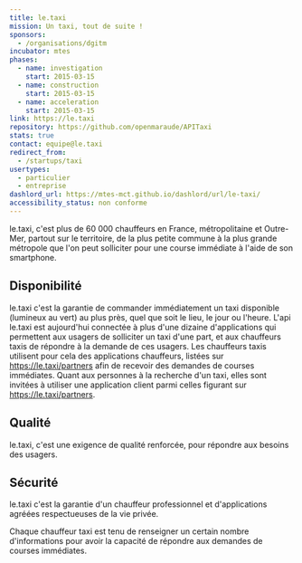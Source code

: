 ```yaml
---
title: le.taxi
mission: Un taxi, tout de suite !
sponsors:
  - /organisations/dgitm
incubator: mtes
phases:
  - name: investigation
    start: 2015-03-15
  - name: construction
    start: 2015-03-15
  - name: acceleration
    start: 2015-03-15
link: https://le.taxi
repository: https://github.com/openmaraude/APITaxi
stats: true
contact: equipe@le.taxi
redirect_from:
  - /startups/taxi
usertypes:
  - particulier
  - entreprise
dashlord_url: https://mtes-mct.github.io/dashlord/url/le-taxi/
accessibility_status: non conforme
---
```


le.taxi, c'est plus de 60 000 chauffeurs en France, métropolitaine et Outre-Mer, partout sur le territoire, de la plus petite commune à la plus grande métropole que l'on peut solliciter pour une course immédiate à l'aide de son smartphone.

Disponibilité
-------------

le.taxi c'est la garantie de commander immédiatement un taxi disponible (lumineux au vert) au plus près, quel que soit le lieu, le jour ou l'heure. L'api le.taxi est aujourd'hui connectée à plus d'une dizaine d'applications qui permettent aux usagers de solliciter un taxi d'une part, et aux chauffeurs taxis de répondre à la demande de ces usagers. Les chauffeurs taxis utilisent pour cela des applications chauffeurs, listées sur https://le.taxi/partners afin de recevoir des demandes de courses immédiates. Quant aux personnes à la recherche d'un taxi, elles sont invitées à utiliser une application client parmi celles figurant sur https://le.taxi/partners.


Qualité
-------

le.taxi, c'est une exigence de qualité renforcée, pour répondre aux besoins des usagers.


Sécurité
--------

le.taxi c'est la garantie d'un chauffeur professionnel et d'applications agréées respectueuses de la vie privée.

Chaque chauffeur taxi est tenu de renseigner un certain nombre d'informations pour avoir la capacité de répondre aux demandes de courses immédiates.
